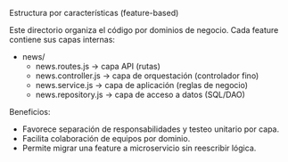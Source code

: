 Estructura por características (feature-based)

Este directorio organiza el código por dominios de negocio. Cada feature contiene sus capas internas:

- news/
  - news.routes.js → capa API (rutas)
  - news.controller.js → capa de orquestación (controlador fino)
  - news.service.js → capa de aplicación (reglas de negocio)
  - news.repository.js → capa de acceso a datos (SQL/DAO)

Beneficios:
- Favorece separación de responsabilidades y testeo unitario por capa.
- Facilita colaboración de equipos por dominio.
- Permite migrar una feature a microservicio sin reescribir lógica.


